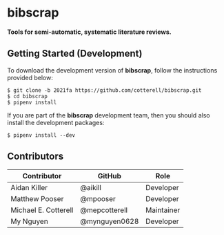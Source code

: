 # bibscrap

**Tools for semi-automatic, systematic literature reviews.**

## Getting Started (Development)

To download the development version of **bibscrap**, follow the instructions
provided below:

```
$ git clone -b 2021fa https://github.com/cotterell/bibscrap.git
$ cd bibscrap
$ pipenv install
```

If you are part of the **bibscrap** development team, then you should also
install the development packages:

```
$ pipenv install --dev
```

## Contributors

| Contributor          | GitHub        | Role       |
|----------------------|---------------|------------|
| Aidan Killer         | @aikill       | Developer  |
| Matthew Pooser       | @mpooser      | Developer  |
| Michael E. Cotterell | @mepcotterell | Maintainer |
| My Nguyen            | @mynguyen0628 | Developer  |
